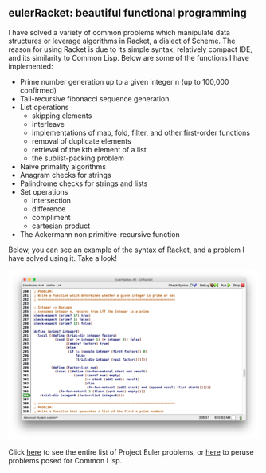 ## eulerRacket: beautiful functional programming ##

I have solved a variety of common problems which manipulate data structures or leverage algorithms in Racket, a dialect of Scheme. The reason for using Racket is due to its simple syntax, relatively compact IDE, and its similarity to Common Lisp. Below are some of the functions I have implemented:

* Prime number generation up to a given integer n (up to 100,000 confirmed)
* Tail-recursive fibonacci sequence generation
* List operations
    * skipping elements
    * interleave
    * implementations of map, fold, filter, and other first-order functions
    * removal of duplicate elements
    * retrieval of the kth element of a list
    * the sublist-packing problem
* Naive primality algorithms
* Anagram checks for strings
* Palindrome checks for strings and lists
* Set operations
  * intersection
  * difference
  * compliment
  * cartesian product
* The Ackermann non primitive-recursive function

Below, you can see an example of the syntax of Racket, and a problem I have solved using it. Take a look!

![application](https://github.com/jyoo980/eulerRacket/blob/master/window.png)

Click [here](https://projecteuler.net/) to see the entire list of Project Euler problems, or [here](http://www.ic.unicamp.br/~meidanis/courses/mc336/2006s2/funcional/L-99_Ninety-Nine_Lisp_Problems.html) to peruse problems posed for Common Lisp.


